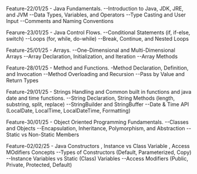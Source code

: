 Feature-22/01/25 - Java Fundamentals.
--Introduction to Java, JDK, JRE, and JVM
--Data Types, Variables, and Operators
--Type Casting and User Input
--Comments and Naming Conventions

Fearure-23/01/25 - Java Control Flows.
--Conditional Statements (if, if-else, switch)
--Loops (for, while, do-while)
--Break, Continue, and Nested Loops

Feature-25/01/25 - Arrays.
--One-Dimensional and Multi-Dimensional Arrays
--Array Declaration, Initialization, and Iteration
--Array Methods 

Feature-28/01/25 - Method and Functions.
-Method Declaration, Definition, and Invocation
--Method Overloading and Recursion
--Pass by Value and Return Types

Feature-29/01/25 - Strings Handling and Common built in functions and java date and time functions.
--String Declaration, String Methods (length, substring, split, replace)
--StringBuilder and StringBuffer
--Date & Time API (LocalDate, LocalTime, LocalDateTime, Formatting)

Feature-30/01/25 - Object Oriented Programming Fundamentals.
--Classes and Objects
--Encapsulation, Inheritance, Polymorphism, and Abstraction
--Static vs Non-Static Members

Feature-02/02/25  - Java Constructors , Instance vs Class Variable , Access MOdifiers Concepts
--Types of Constructors (Default, Parameterized, Copy)
--Instance Variables vs Static (Class) Variables
--Access Modifiers (Public, Private, Protected, Default)


